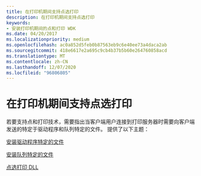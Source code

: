 ```yaml
---
title: 在打印机期间支持点选打印
description: 在打印机期间支持点选打印
keywords:
- 安装打印机期间的点和打印 WDK
ms.date: 04/20/2017
ms.localizationpriority: medium
ms.openlocfilehash: ac0a852d5feb0b87563eb9c6e40ee73a4daca2ab
ms.sourcegitcommit: 418e6617e2a695c9cb4b37b5b60e264760858acd
ms.translationtype: MT
ms.contentlocale: zh-CN
ms.lasthandoff: 12/07/2020
ms.locfileid: "96806805"
---
```

# <a name="supporting-point-and-print-during-printer-installations"></a>在打印机期间支持点选打印





若要支持点和打印技术，需要指出当客户端用户连接到打印服务器时需要向客户端发送的特定于驱动程序和队列特定的文件。 提供了以下主题：

[安装驱动程序特定的文件](installing-driver-specific-files.md)

[安装队列特定的文件](installing-queue-specific-files.md)

[点选打印 DLL](point-and-print-dlls.md)

 

 




